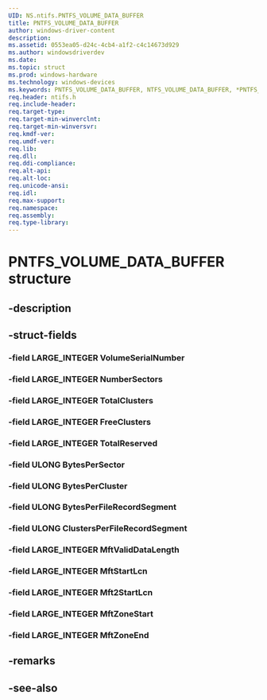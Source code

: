 ```yaml
---
UID: NS.ntifs.PNTFS_VOLUME_DATA_BUFFER
title: PNTFS_VOLUME_DATA_BUFFER
author: windows-driver-content
description: 
ms.assetid: 0553ea05-d24c-4cb4-a1f2-c4c14673d929
ms.author: windowsdriverdev
ms.date: 
ms.topic: struct
ms.prod: windows-hardware
ms.technology: windows-devices
ms.keywords: PNTFS_VOLUME_DATA_BUFFER, NTFS_VOLUME_DATA_BUFFER, *PNTFS_VOLUME_DATA_BUFFER
req.header: ntifs.h
req.include-header:
req.target-type:
req.target-min-winverclnt:
req.target-min-winversvr:
req.kmdf-ver:
req.umdf-ver:
req.lib:
req.dll:
req.ddi-compliance:
req.alt-api:
req.alt-loc:
req.unicode-ansi:
req.idl:
req.max-support:
req.namespace:
req.assembly:
req.type-library:
---
```


# PNTFS_VOLUME_DATA_BUFFER structure

## -description



## -struct-fields

### -field LARGE_INTEGER VolumeSerialNumber			
 	
### -field LARGE_INTEGER NumberSectors			
 	
### -field LARGE_INTEGER TotalClusters			
 	
### -field LARGE_INTEGER FreeClusters			
 	
### -field LARGE_INTEGER TotalReserved			
 	
### -field ULONG BytesPerSector			
 	
### -field ULONG BytesPerCluster			
 	
### -field ULONG BytesPerFileRecordSegment			
 	
### -field ULONG ClustersPerFileRecordSegment			
 	
### -field LARGE_INTEGER MftValidDataLength			
 	
### -field LARGE_INTEGER MftStartLcn			
 	
### -field LARGE_INTEGER Mft2StartLcn			
 	
### -field LARGE_INTEGER MftZoneStart			
 	
### -field LARGE_INTEGER MftZoneEnd			
 	
## -remarks

## -see-also